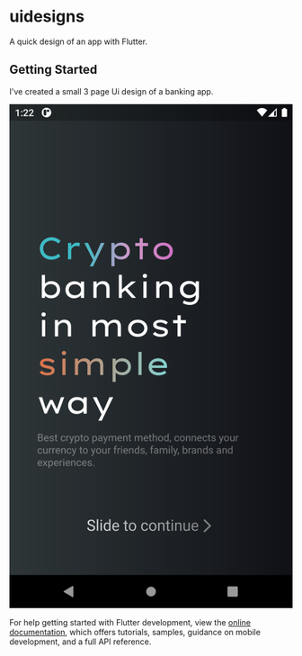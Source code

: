 # uidesigns

A quick design of an app with Flutter.

## Getting Started

I've created a small 3 page Ui design of a banking app.


![Alt text](assets/screenshots/page1.png)


For help getting started with Flutter development, view the
[online documentation](https://docs.flutter.dev/), which offers tutorials,
samples, guidance on mobile development, and a full API reference.
